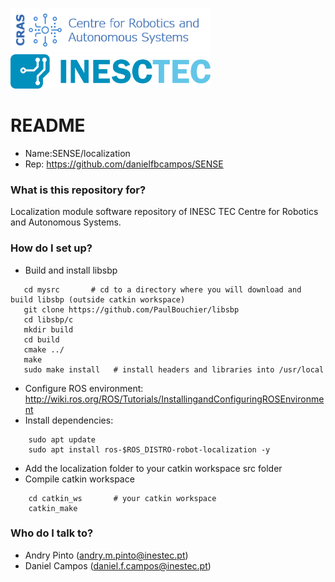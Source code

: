 <p align="left">
<img src="cras.png" width="320" />
<img src="inesctec.png" width="320" />
</p>

# README #

* Name:SENSE/localization
* Rep: https://github.com/danielfbcampos/SENSE

### What is this repository for? ###

Localization module software repository of INESC TEC Centre for Robotics and Autonomous Systems.

### How do I set up? ###
   * Build and install libsbp

````
   cd mysrc       # cd to a directory where you will download and build libsbp (outside catkin workspace)
   git clone https://github.com/PaulBouchier/libsbp
   cd libsbp/c
   mkdir build
   cd build
   cmake ../
   make
   sudo make install   # install headers and libraries into /usr/local

````

   * Configure ROS environment: http://wiki.ros.org/ROS/Tutorials/InstallingandConfiguringROSEnvironment
   * Install dependencies:
   
````
    sudo apt update
    sudo apt install ros-$ROS_DISTRO-robot-localization -y

````
   * Add the localization folder to your catkin workspace src folder
   * Compile catkin workspace

````
    cd catkin_ws       # your catkin workspace
    catkin_make

````

### Who do I talk to? ###

   * Andry Pinto ([andry.m.pinto@inestec.pt](mailto:andry.m.pinto@inestec.pt))
   * Daniel Campos ([daniel.f.campos@inestec.pt](mailto:daniel.f.campos@inestec.pt))

